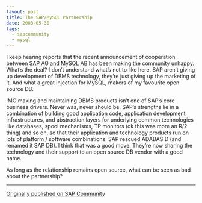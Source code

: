 ```yaml
---
layout: post
title: The SAP/MySQL Partnership
date: 2003-05-30
tags:
  - sapcommunity
  - mysql
---
```

I keep hearing reports that the recent announcement of cooperation between SAP AG and MySQL AB has been making the community unhappy. What’s the deal? I don’t understand what’s not to like here. SAP aren’t giving up development of DBMS technology, they’re just giving up the marketing of it. And what a great injection for MySQL, makers of my favourite open source DB.

IMO making and maintaining DBMS products isn’t one of SAP’s core business drivers. Never was, never should be. SAP’s strengths lie in a combination of building good application code, application development infrastructures, and abstraction layers for underlying common technologies like databases, spool mechanisms, TP monitors (ok this was more an R/2 thing) and so on, so that their application and technology products run on lots of platform / software combinations. SAP rescued ADABAS D (and renamed it SAP DB). I think that was a good move. They’re now sharing the technology and their support to an open source DB vendor with a good name.

As long as the relationship remains open source, what can be seen as bad about the partnership?

---

[Originally published on SAP Community](https://blogs.sap.com/2003/05/30/the-sapmysql-partnership/)

